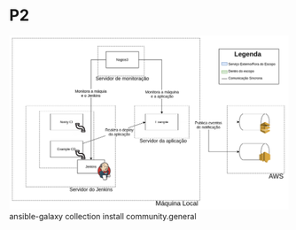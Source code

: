 # P2

![Visão Geral da Arquitetura](./arquitetura.png)
ansible-galaxy collection install community.general
